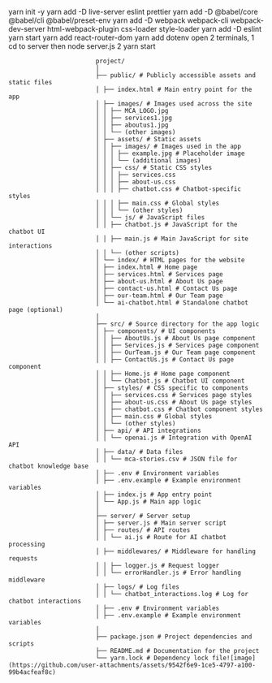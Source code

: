 yarn init -y
yarn add -D live-server eslint prettier
yarn add -D @babel/core @babel/cli @babel/preset-env
yarn add -D webpack webpack-cli webpack-dev-server html-webpack-plugin css-loader style-loader
yarn add -D eslint
yarn start
yarn add react-router-dom
yarn add dotenv
open 2 terminals, 
1 cd to server then node server.js
2 yarn start
													
							project/
							│
							├── public/ # Publicly accessible assets and static files
							│ ├── index.html # Main entry point for the app
							│ ├── images/ # Images used across the site
							│ │ ├── MCA_LOGO.jpg
							│ │ ├── services1.jpg
							│ │ ├── aboutus1.jpg
							│ │ └── (other images)
							│ ├── assets/ # Static assets
							│ │ ├── images/ # Images used in the app
							│ │ │ ├── example.jpg # Placeholder image
							│ │ │ └── (additional images)
							│ │ ├── css/ # Static CSS styles
							│ │ │ ├── services.css
							│ │ │ ├── about-us.css
							│ │ │ ├── chatbot.css # Chatbot-specific styles
							│ │ │ ├── main.css # Global styles
							│ │ │ └── (other styles)
							│ │ └── js/ # JavaScript files
							│ │ ├── chatbot.js # JavaScript for the chatbot UI
							│ │ ├── main.js # Main JavaScript for site interactions
							│ │ └── (other scripts)
							│ └── index/ # HTML pages for the website
							│ ├── index.html # Home page
							│ ├── services.html # Services page
							│ ├── about-us.html # About Us page
							│ ├── contact-us.html # Contact Us page
							│ ├── our-team.html # Our Team page
							│ └── ai-chatbot.html # Standalone chatbot page (optional)
							│
							├── src/ # Source directory for the app logic
							│ ├── components/ # UI components
							│ │ ├── AboutUs.js # About Us page component
							│ │ ├── Services.js # Services page component
							│ │ ├── OurTeam.js # Our Team page component
							│ │ ├── ContactUs.js # Contact Us page component
							│ │ ├── Home.js # Home page component
							│ │ └── Chatbot.js # Chatbot UI component
							│ ├── styles/ # CSS specific to components
							│ │ ├── services.css # Services page styles
							│ │ ├── about-us.css # About Us page styles
							│ │ ├── chatbot.css # Chatbot component styles
							│ │ ├── main.css # Global styles
							│ │ └── (other styles)
							│ ├── api/ # API integrations
							│ │ └── openai.js # Integration with OpenAI API
							│ ├── data/ # Data files
							│ │ └── mca-stories.csv # JSON file for chatbot knowledge base
							│ ├── .env # Environment variables
							│ ├── .env.example # Example environment variables
							│ ├── index.js # App entry point
							│ └── App.js # Main app logic
							│
							├── server/ # Server setup
							│ ├── server.js # Main server script
							│ ├── routes/ # API routes
							│ │ └── ai.js # Route for AI chatbot processing
							│ ├── middlewares/ # Middleware for handling requests
							│ │ ├── logger.js # Request logger
							│ │ └── errorHandler.js # Error handling middleware
							│ ├── logs/ # Log files
							│ │ └── chatbot_interactions.log # Log for chatbot interactions
							│ ├── .env # Environment variables
							│ ├── .env.example # Example environment variables
							│
							├── package.json # Project dependencies and scripts
							├── README.md # Documentation for the project
							└── yarn.lock # Dependency lock file![image](https://github.com/user-attachments/assets/9542f6e9-1ce5-4797-a100-99b4acfeaf8c)
